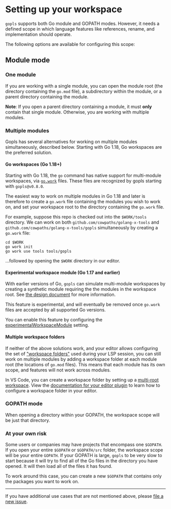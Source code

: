 # Setting up your workspace

`gopls` supports both Go module and GOPATH modes. However, it needs a defined
scope in which language features like references, rename, and implementation
should operate.

The following options are available for configuring this scope:

## Module mode

### One module

If you are working with a single module, you can open the module root (the
directory containing the `go.mod` file), a subdirectory within the module,
or a parent directory containing the module.

**Note**: If you open a parent directory containing a module, it must **only**
contain that single module. Otherwise, you are working with multiple modules.

### Multiple modules

Gopls has several alternatives for working on multiple modules simultaneously,
described below. Starting with Go 1.18, Go workspaces are the preferred solution.

#### Go workspaces (Go 1.18+)

Starting with Go 1.18, the `go` command has native support for multi-module
workspaces, via [`go.work`](https://go.dev/ref/mod#workspaces) files. These
files are recognized by gopls starting with `gopls@v0.8.0`.

The easiest way to work on multiple modules in Go 1.18 and later is therefore
to create a `go.work` file containing the modules you wish to work on, and set
your workspace root to the directory containing the `go.work` file.

For example, suppose this repo is checked out into the `$WORK/tools` directory.
We can work on both `github.com/cowpaths/golang-x-tools` and `github.com/cowpaths/golang-x-tools/gopls`
simultaneously by creating a `go.work` file:

```
cd $WORK
go work init
go work use tools tools/gopls
```

...followed by opening the `$WORK` directory in our editor.

#### Experimental workspace module (Go 1.17 and earlier)

With earlier versions of Go, `gopls` can simulate multi-module workspaces by
creating a synthetic module requiring the the modules in the workspace root.
See [the design document](https://github.com/golang/proposal/blob/master/design/37720-gopls-workspaces.md)
for more information.

This feature is experimental, and will eventually be removed once `go.work`
files are accepted by all supported Go versions.

You can enable this feature by configuring the
[experimentalWorkspaceModule](settings.md#experimentalworkspacemodule-bool)
setting.

#### Multiple workspace folders

If neither of the above solutions work, and your editor allows configuring the
set of
["workspace folders"](https://microsoft.github.io/language-server-protocol/specifications/specification-3-17/#workspaceFolder)
used during your LSP session, you can still work on multiple modules by adding
a workspace folder at each module root (the locations of `go.mod` files). This
means that each module has its own scope, and features will not work across
modules. 

In VS Code, you can create a workspace folder by setting up a
[multi-root workspace](https://code.visualstudio.com/docs/editor/multi-root-workspaces).
View the [documentation for your editor plugin](../README.md#editor) to learn how to
configure a workspace folder in your editor.

### GOPATH mode

When opening a directory within your GOPATH, the workspace scope will be just
that directory.

### At your own risk

Some users or companies may have projects that encompass one `$GOPATH`. If you
open your entire `$GOPATH` or `$GOPATH/src` folder, the workspace scope will be
your entire `GOPATH`. If your GOPATH is large, `gopls` to be very slow to start
because it will try to find all of the Go files in the directory you have
opened. It will then load all of the files it has found.

To work around this case, you can create a new `$GOPATH` that contains only the
packages you want to work on.

---

If you have additional use cases that are not mentioned above, please
[file a new issue](https://github.com/golang/go/issues/new).
